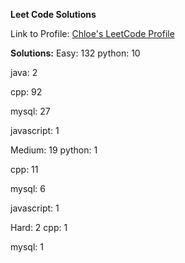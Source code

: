 **Leet Code Solutions**

Link to Profile: [Chloe's LeetCode Profile](https://leetcode.com/u/ChloeCrozier/)

**Solutions:**
Easy: 132
  python: 10

  java: 2

  cpp: 92

  mysql: 27

  javascript: 1


Medium: 19
  python: 1

  cpp: 11

  mysql: 6

  javascript: 1


Hard: 2
  cpp: 1

  mysql: 1
